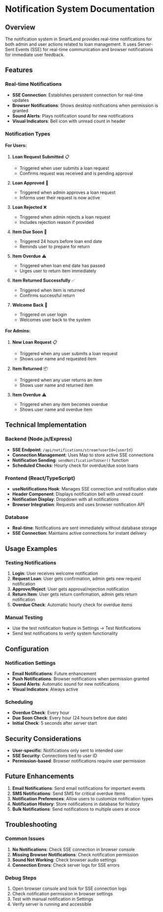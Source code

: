 # Notification System Documentation

## Overview
The notification system in SmartLend provides real-time notifications for both admin and user actions related to loan management. It uses Server-Sent Events (SSE) for real-time communication and browser notifications for immediate user feedback.

## Features

### Real-time Notifications
- **SSE Connection**: Establishes persistent connection for real-time updates
- **Browser Notifications**: Shows desktop notifications when permission is granted
- **Sound Alerts**: Plays notification sound for new notifications
- **Visual Indicators**: Bell icon with unread count in header

### Notification Types

#### For Users:
1. **Loan Request Submitted** 📋
   - Triggered when user submits a loan request
   - Confirms request was received and is pending approval

2. **Loan Approved** 🎉
   - Triggered when admin approves a loan request
   - Informs user their request is now active

3. **Loan Rejected** ❌
   - Triggered when admin rejects a loan request
   - Includes rejection reason if provided

4. **Item Due Soon** 📅
   - Triggered 24 hours before loan end date
   - Reminds user to prepare for return

5. **Item Overdue** ⚠️
   - Triggered when loan end date has passed
   - Urges user to return item immediately

6. **Item Returned Successfully** ✅
   - Triggered when item is returned
   - Confirms successful return

7. **Welcome Back** 👋
   - Triggered on user login
   - Welcomes user back to the system

#### For Admins:
1. **New Loan Request** 📋
   - Triggered when any user submits a loan request
   - Shows user name and requested item

2. **Item Returned** 📦
   - Triggered when any user returns an item
   - Shows user name and returned item

3. **Item Overdue** ⚠️
   - Triggered when any item becomes overdue
   - Shows user name and overdue item

## Technical Implementation

### Backend (Node.js/Express)
- **SSE Endpoint**: `/api/notifications/stream?userId={userId}`
- **Connection Management**: Uses Map to store active SSE connections
- **Notification Sending**: `sendNotificationToUser()` function
- **Scheduled Checks**: Hourly check for overdue/due soon loans

### Frontend (React/TypeScript)
- **useNotifications Hook**: Manages SSE connection and notification state
- **Header Component**: Displays notification bell with unread count
- **Notification Display**: Dropdown with all notifications
- **Browser Integration**: Requests and uses browser notification API

### Database
- **Real-time**: Notifications are sent immediately without database storage
- **SSE Connection**: Maintains active connections for instant delivery

## Usage Examples

### Testing Notifications
1. **Login**: User receives welcome notification
2. **Request Loan**: User gets confirmation, admin gets new request notification
3. **Approve/Reject**: User gets approval/rejection notification
4. **Return Item**: User gets return confirmation, admin gets return notification
5. **Overdue Check**: Automatic hourly check for overdue items

### Manual Testing
- Use the test notification feature in Settings → Test Notifications
- Send test notifications to verify system functionality

## Configuration

### Notification Settings
- **Email Notifications**: Future enhancement
- **Push Notifications**: Browser notifications when permission granted
- **Sound Alerts**: Automatic sound for new notifications
- **Visual Indicators**: Always active

### Scheduling
- **Overdue Check**: Every hour
- **Due Soon Check**: Every hour (24 hours before due date)
- **Initial Check**: 5 seconds after server start

## Security Considerations
- **User-specific**: Notifications only sent to intended user
- **SSE Security**: Connections tied to user ID
- **Permission-based**: Browser notifications require user permission

## Future Enhancements
1. **Email Notifications**: Send email notifications for important events
2. **SMS Notifications**: Send SMS for critical overdue items
3. **Notification Preferences**: Allow users to customize notification types
4. **Notification History**: Store notifications in database for history
5. **Bulk Notifications**: Send notifications to multiple users at once

## Troubleshooting

### Common Issues
1. **No Notifications**: Check SSE connection in browser console
2. **Missing Browser Notifications**: Check notification permission
3. **Sound Not Working**: Check browser audio settings
4. **Connection Errors**: Check server logs for SSE errors

### Debug Steps
1. Open browser console and look for SSE connection logs
2. Check notification permission in browser settings
3. Test with manual notification in Settings
4. Verify server is running and accessible
